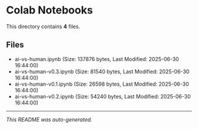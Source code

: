 # Colab Notebooks

This directory contains **4** files.

## Files

- ai-vs-human.ipynb (Size: 137876 bytes, Last Modified: 2025-06-30 16:44:00)
- ai-vs-human-v0.3.ipynb (Size: 81540 bytes, Last Modified: 2025-06-30 16:44:00)
- ai-vs-human-v0.1.ipynb (Size: 26598 bytes, Last Modified: 2025-06-30 16:44:00)
- ai-vs-human-v0.2.ipynb (Size: 54240 bytes, Last Modified: 2025-06-30 16:44:00)

---
*This README was auto-generated.*
